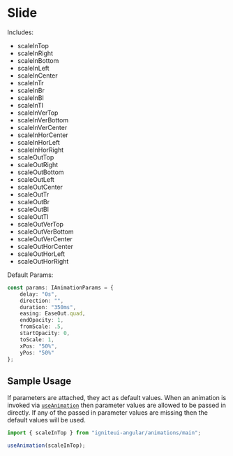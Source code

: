 # Slide

Includes:

  - scaleInTop
  - scaleInRight
  - scaleInBottom
  - scaleInLeft
  - scaleInCenter
  - scaleInTr
  - scaleInBr
  - scaleInBl
  - scaleInTl
  - scaleInVerTop
  - scaleInVerBottom
  - scaleInVerCenter
  - scaleInHorCenter
  - scaleInHorLeft
  - scaleInHorRight
  - scaleOutTop
  - scaleOutRight
  - scaleOutBottom
  - scaleOutLeft
  - scaleOutCenter
  - scaleOutTr
  - scaleOutBr
  - scaleOutBl
  - scaleOutTl
  - scaleOutVerTop
  - scaleOutVerBottom
  - scaleOutVerCenter
  - scaleOutHorCenter
  - scaleOutHorLeft
  - scaleOutHorRight

Default Params:

``` typescript
const params: IAnimationParams = {
    delay: "0s",
    direction: "",
    duration: "350ms",
    easing: EaseOut.quad,
    endOpacity: 1,
    fromScale: .5,
    startOpacity: 0,
    toScale: 1,
    xPos: "50%",
    yPos: "50%"
};
```

## Sample Usage
If parameters are attached, they act as default values.  When an animation is invoked via [`useAnimation`](https://angular.io/api/animations/useAnimation) then parameter values are allowed to be passed in directly. If any of the passed in parameter values are missing then the default values will be used.

``` typescript
import { scaleInTop } from "igniteui-angular/animations/main";

useAnimation(scaleInTop);
```